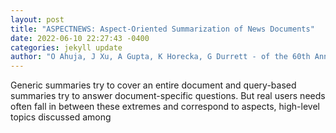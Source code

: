 ```yaml
--- 
layout: post 
title: "ASPECTNEWS: Aspect-Oriented Summarization of News Documents" 
date: 2022-06-10 22:27:43 -0400 
categories: jekyll update 
author: "O Ahuja, J Xu, A Gupta, K Horecka, G Durrett - of the 60th Annual Meeting of the , 2022" 
--- 
```

Generic summaries try to cover an entire document and query-based summaries try to answer document-specific questions. But real users needs often fall in between these extremes and correspond to aspects, high-level topics discussed among